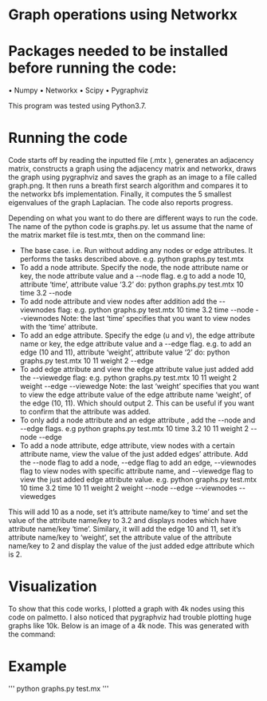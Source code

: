# Graph operations using Networkx

# Packages needed to be installed before running the code:
•	Numpy
•	Networkx
•	Scipy
•	Pygraphviz

This program was tested using Python3.7.

# Running the code
Code starts off by reading the inputted file (.mtx ), generates an adjacency matrix, constructs a graph using the adjacency matrix and networkx, draws the graph using pygraphviz and saves the graph as an image to a file called graph.png. It then runs a breath first search algorithm and compares it to the networkx bfs implementation. Finally, it computes the 5 smallest eigenvalues of the graph Laplacian. The code also reports progress. 

Depending on what you want to do there are different ways to run the code.
The name of the python code is graphs.py. let us assume that the name of the matrix market file is test.mtx, then on the command line:

- The base case. i.e. Run without adding any nodes or edge attributes. It performs the tasks described above. 
e.g. python graphs.py test.mtx
- To add a node attribute. Specify the node, the node attribute name or key, the node attribute value and a --node flag. 
e.g to add a node 10, attribute ‘time’, attribute value ‘3.2’ do:
python graphs.py test.mtx 10 time 3.2 --node
- To add node attribute and view nodes after addition add the --viewnodes flag:
e.g. python graphs.py test.mtx 10 time 3.2 time --node --viewnodes
Note: the last ‘time’ specifies that you want to view nodes with the ‘time’ attribute. 
- To add an edge attribute. Specify the edge (u and v), the edge attribute name or key, the edge attribute value and a --edge flag.
e.g. to add an edge (10 and 11), attribute ‘weight’, attribute value ‘2’ do:
python graphs.py test.mtx 10 11 weight 2 --edge
- To add edge attribute and view the edge attribute value just added add the --viewedge flag:
e.g. python graphs.py test.mtx 10 11 weight 2 weight --edge --viewedge
Note: the last ‘weight’ specifies that you want to view the edge attribute value of the edge attribute name ‘weight’, of the edge (10, 11). Which should output 2. This can be useful if you want to confirm that the attribute was added.
- To only add a node attribute and an edge attribute , add the --node and --edge flags.
e.g python graphs.py test.mtx 10 time 3.2 10 11 weight 2 --node --edge
- To add a node attribute, edge attribute, view nodes with a certain attribute name, view the value of the just added edges’ attribute. Add the --node flag to add a node, --edge flag to add an edge, --viewnodes flag to view nodes with specific attribute name, and --viewedge flag to view the just added edge attribute value. 
e.g. python graphs.py test.mtx 10 time 3.2 time 10 11 weight 2 weight --node --edge --viewnodes --viewedges

This will add 10 as a node, set it’s attribute name/key to ‘time’ and set the value of the attribute name/key to 3.2 and displays nodes which have attribute name/key ‘time’. Similary, it will add the edge 10 and 11, set it’s attribute name/key to ‘weight’, set the attribute value of the attribute name/key to 2 and display the value of the just added edge attribute which is 2. 

# Visualization
To show that this code works, I plotted a graph with 4k nodes using this code on palmetto. I also noticed that pygraphviz had trouble plotting huge graphs like 10k. Below is an image of a 4k node. This was generated with the command:

# Example 
'''
python graphs.py test.mx
'''
 
